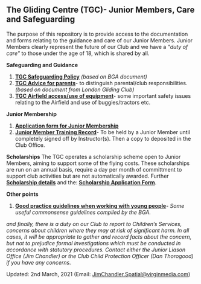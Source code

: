 ## The Gliding Centre (TGC)- Junior Members, Care and Safeguarding ##

The purpose of this repository is to provide access to the documentation and forms relating to the guidance and care of our Junior Members. Junior Members clearly represent the future of our Club and we have a _"duty of care"_ to those under the age of 18, which is shared by all.

**Safeguarding and Guidance**

1. [**TGC Safeguarding Policy**](https://github.com/JimChandler-Spatial/TGC-Juniors/blob/main/docs/CGC%20CP%20Policy%20draft.pdf) _(based on BGA document)_
2. [**TGC Advice for parents**](https://github.com/JimChandler-Spatial/TGC-Juniors/blob/main/docs/Advice%20for%20Parents-TGC.pdf)- to distinguish parental/club responsibilities._(based on document from London Gliding Club)_
3. [**TGC Airfield access/use of equipment**](https://github.com/JimChandler-Spatial/TGC-Juniors/blob/main/docs/TGC%20Juniors-%20Authorisation%20-%20Airfield%20Access%20-%20Use%20of%20Equipment.pdf)- some important safety issues relating to the Airfield and use of buggies/tractors etc.

**Junior Membership**
1. [**Application form for Junior Membership**](https://github.com/JimChandler-Spatial/TGC-Juniors/blob/main/docs/TGC%20Junior%20Membership%20Application%20Form%20V1.pdf)
2. [**Junior Member Training Record**](https://github.com/JimChandler-Spatial/TGC-Juniors/blob/main/docs/Club%20Held%20Junior%20Member%20Additional%20Training%20Record%20(V1).pdf )- To be held by a Junior Member until completely signed off by Instructor(s). Then a copy to deposited in the Club Office.

**Scholarships**
The TGC operates a scholarship scheme open to Junior Members, aiming to support some of the flying costs. These scholarships are run on an annual basis, require a day per month of committment to support club activities but are not automatically awarded. Further [**Scholarship details**](https://github.com/JimChandler-Spatial/TGC-Juniors/blob/main/docs/The%20TGC%20Scholarship%20Scheme.pdf) and the: [**Scholarship Application Form**](https://github.com/JimChandler-Spatial/TGC-Juniors/blob/main/docs/TGC%20Scholarship%20Scheme%20Application%20Form%202020%20V2.pdf).

**Other points**
1. [**Good practice guidelines when working with young people**](https://github.com/JimChandler-Spatial/TGC-Juniors/blob/main/docs/Good%20Practice%20when%20working%20with%20young%20people.pdf)- _Some useful commonsense guidelines compiled by the BGA._

_and finally, there is a duty on our Club to report to Children’s Services, concerns about children where they may at risk of significant harm. In all cases, it will be appropriate to gather and record facts about the concern, but not to prejudice formal investigations which must be conducted in accordance with statutory procedures. Contact either the Junior Liason Office (Jim Chandler) or the Club Child Protection Officer (Dan Thorogood) if you have any concerns._

Updated: 2nd March, 2021 (Email: JimChandler.Spatial@virginmedia.com)
